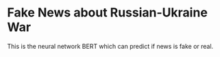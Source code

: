 # Fake News about Russian-Ukraine War
This is the neural network BERT which can predict if news is fake or real. 
